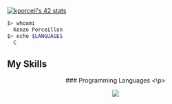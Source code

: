 [![kporceil's 42 stats](https://badge.mediaplus.ma/colorfulwaves/kporceil)](https://github.com/oakoudad/badge42)

```bash
$> whoami
  Kenzo Porceillon
$> echo $LANGUAGES
  C
```

## My Skills  
<p align="center">
### Programming Languages
<\p>
<p align="center">
  <a href="https://skillicons.dev">
    <img src="https://skillicons.dev/icons?i=c,bash,git,neovim" />
  </a>
</p>
